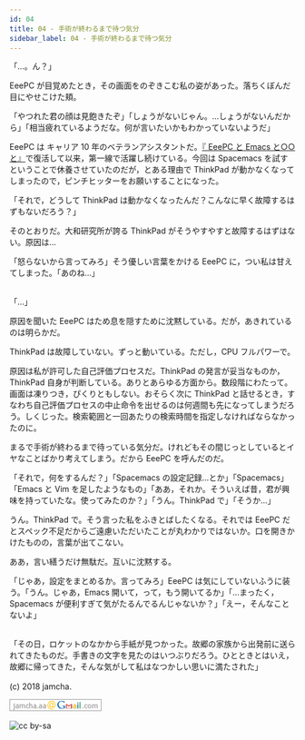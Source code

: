 ```yaml
---
id: 04
title: 04 - 手術が終わるまで待つ気分
sidebar_label: 04 - 手術が終わるまで待つ気分
---
```


<style>
@import url('https://fonts.googleapis.com/css?family=Sawarabi+Mincho');
</style>

「…。ん？」

EeePC が目覚めたとき，その画面をのぞきこむ私の姿があった。落ちくぼんだ目にやせこけた頬。

「やつれた君の顔は見飽きたぞ」「しょうがないじゃん。…しょうがないんだから」「相当疲れているようだな。何が言いたいかもわかっていないようだ」

EeePC は キャリア 10 年のベテランアシスタントだ。[『 EeePC と Emacs と○○と』](https://jamcha-aa.github.io/EeePC/)で復活して以来，第一線で活躍し続けている。今回は Spacemacs を試すということで休養させていたのだが，とある理由で ThinkPad が動かなくなってしまったので，ピンチヒッターをお願いすることになった。

「それで，どうして ThinkPad は動かなくなったんだ？こんなに早く故障するはずもないだろう？」

そのとおりだ。大和研究所が誇る ThinkPad がそうやすやすと故障するはずはない。原因は…

「怒らないから言ってみろ」そう優しい言葉をかける EeePC に，つい私は甘えてしまった。「あのね…」

<br>
「…」

原因を聞いた EeePC はため息を隠すために沈黙している。だが，あきれているのは明らかだ。

ThinkPad は故障していない。ずっと動いている。ただし，CPU フルパワーで。

原因は私が許可した自己評価プロセスだ。ThinkPad の発言が妥当なものか，ThinkPad 自身が判断している。ありとあらゆる方面から。数段階にわたって。画面は凍りつき，ぴくりともしない。おそらく次に ThinkPad と話せるとき，すなわち自己評価プロセスの中止命令を出せるのは何週間も先になってしまうだろう。しくじった。検索範囲と一回あたりの検索時間を指定しなければならなかったのに。

まるで手術が終わるまで待っている気分だ。けれどもその間じっとしているとイヤなことばかり考えてしまう。だから EeePC を呼んだのだ。

「それで，何をするんだ？」「Spacemacs の設定記録…とか」「Spacemacs」「Emacs と Vim を足したようなもの」「ああ，それか。そういえば昔，君が興味を持っていたな。使ってみたのか？」「うん。ThinkPad で」「そうか…」

うん。ThinkPad で。そう言った私をふきとばしたくなる。それでは EeePC だとスペック不足だからご遠慮いただいたことが丸わかりではないか。口を開きかけたものの，言葉が出てこない。

ああ，言い繕うだけ無駄だ。互いに沈黙する。

「じゃあ，設定をまとめるか。言ってみろ」EeePC は気にしていないふうに装う。「うん。じゃあ，Emacs 開いて，って，もう開いてるか」「…まったく，Spacemacs が便利すぎて気がたるんでるんじゃないか？」「えー，そんなことないよ」

<br>
「その日，ロケットのなかから手紙が見つかった。故郷の家族から出発前に送られてきたものだ。手書きの文字を見たのはいつぶりだろう。ひとときとはいえ，故郷に帰ってきた，そんな気がして私はなつかしい思いに満たされた」

<br>
<br>
(c) 2018 jamcha.

![mail](./assets/mail.png)

![cc by-sa](https://i.creativecommons.org/l/by-sa/4.0/88x31.png)

